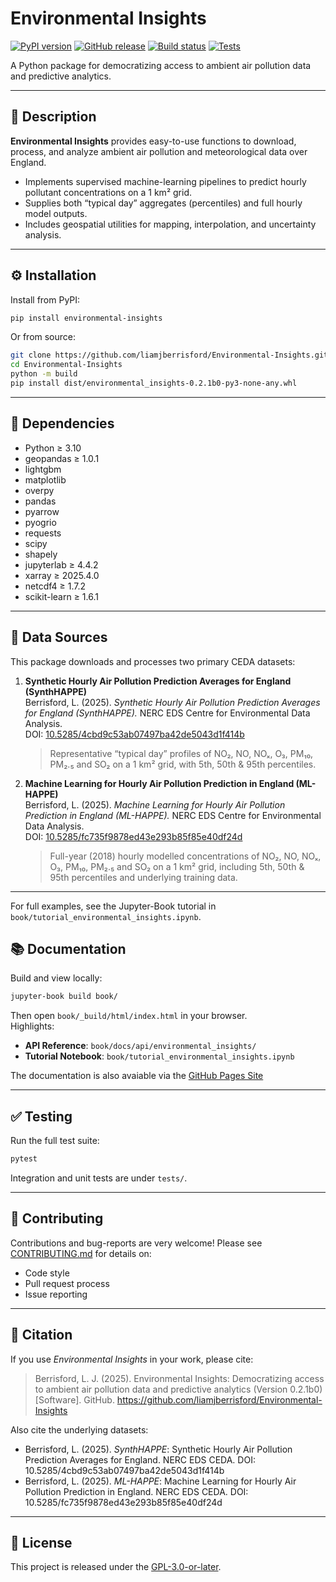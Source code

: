 # Environmental Insights

[![PyPI version](https://img.shields.io/pypi/v/environmental-insights.svg?cacheSeconds=3600)](https://pypi.org/project/environmental-insights)
[![GitHub release](https://img.shields.io/github/v/release/liamjberrisford/Environmental-Insights.svg?sort=semver&cacheSeconds=3600)](https://github.com/liamjberrisford/Environmental-Insights/releases)
[![Build status](https://img.shields.io/github/actions/workflow/status/liamjberrisford/Environmental-Insights/release.yml?branch=main&cacheSeconds=3600)](https://github.com/liamjberrisford/Environmental-Insights/actions)
[![Tests](https://img.shields.io/github/actions/workflow/status/liamjberrisford/Environmental-Insights/testing.yml?branch=main&label=tests&style=flat-square)](https://github.com/liamjberrisford/Environmental-Insights/actions/workflows/testing.yml)



A Python package for democratizing access to ambient air pollution data and predictive analytics.

---

## 📖 Description

**Environmental Insights** provides easy-to-use functions to download, process, and analyze ambient air pollution and meteorological data over England.  
- Implements supervised machine-learning pipelines to predict hourly pollutant concentrations on a 1 km² grid.  
- Supplies both “typical day” aggregates (percentiles) and full hourly model outputs.  
- Includes geospatial utilities for mapping, interpolation, and uncertainty analysis.

---

## ⚙️ Installation

Install from PyPI:

```bash
pip install environmental-insights
```

Or from source:

```bash
git clone https://github.com/liamjberrisford/Environmental-Insights.git
cd Environmental-Insights
python -m build
pip install dist/environmental_insights-0.2.1b0-py3-none-any.whl
```

---

## 🔗 Dependencies

- Python ≥ 3.10  
- geopandas ≥ 1.0.1  
- lightgbm  
- matplotlib  
- overpy  
- pandas  
- pyarrow  
- pyogrio  
- requests  
- scipy  
- shapely  
- jupyterlab ≥ 4.4.2  
- xarray ≥ 2025.4.0  
- netcdf4 ≥ 1.7.2  
- scikit-learn ≥ 1.6.1  

---

## 📂 Data Sources

This package downloads and processes two primary CEDA datasets:

1. **Synthetic Hourly Air Pollution Prediction Averages for England (SynthHAPPE)**  
   Berrisford, L. (2025). *Synthetic Hourly Air Pollution Prediction Averages for England (SynthHAPPE).* NERC EDS Centre for Environmental Data Analysis.  
   DOI: [10.5285/4cbd9c53ab07497ba42de5043d1f414b](https://dx.doi.org/10.5285/4cbd9c53ab07497ba42de5043d1f414b)  
   > Representative “typical day” profiles of NO₂, NO, NOₓ, O₃, PM₁₀, PM₂.₅ and SO₂ on a 1 km² grid, with 5th, 50th & 95th percentiles.

2. **Machine Learning for Hourly Air Pollution Prediction in England (ML-HAPPE)**  
   Berrisford, L. (2025). *Machine Learning for Hourly Air Pollution Prediction in England (ML-HAPPE).* NERC EDS Centre for Environmental Data Analysis.  
   DOI: [10.5285/fc735f9878ed43e293b85f85e40df24d](https://dx.doi.org/10.5285/fc735f9878ed43e293b85f85e40df24d)  
   > Full-year (2018) hourly modelled concentrations of NO₂, NO, NOₓ, O₃, PM₁₀, PM₂.₅ and SO₂ on a 1 km² grid, including 5th, 50th & 95th percentiles and underlying training data.

---

For full examples, see the Jupyter-Book tutorial in `book/tutorial_environmental_insights.ipynb`.

## 📚 Documentation

Build and view locally:

```bash
jupyter-book build book/
```

Then open `book/_build/html/index.html` in your browser.  
Highlights:

- **API Reference**: `book/docs/api/environmental_insights/`  
- **Tutorial Notebook**: `book/tutorial_environmental_insights.ipynb`

The documentation is also avaiable via the [GitHub Pages Site](https://liamjberrisford.github.io/Environmental-Insights/home_page.html)

---

## ✅ Testing

Run the full test suite:

```bash
pytest
```

Integration and unit tests are under `tests/`.

---

## 🤝 Contributing

Contributions and bug-reports are very welcome! Please see [CONTRIBUTING.md](CONTRIBUTING.md) for details on:

- Code style  
- Pull request process  
- Issue reporting  

---

## 📑 Citation

If you use *Environmental Insights* in your work, please cite:

> Berrisford, L. J. (2025). Environmental Insights: Democratizing access to ambient air pollution data and predictive analytics (Version 0.2.1b0) [Software]. GitHub. https://github.com/liamjberrisford/Environmental-Insights  

Also cite the underlying datasets:

- Berrisford, L. (2025). *SynthHAPPE*: Synthetic Hourly Air Pollution Prediction Averages for England. NERC EDS CEDA. DOI: 10.5285/4cbd9c53ab07497ba42de5043d1f414b  
- Berrisford, L. (2025). *ML-HAPPE*: Machine Learning for Hourly Air Pollution Prediction in England. NERC EDS CEDA. DOI: 10.5285/fc735f9878ed43e293b85f85e40df24d  

---

## 📜 License

This project is released under the [GPL-3.0-or-later](LICENSE).  
